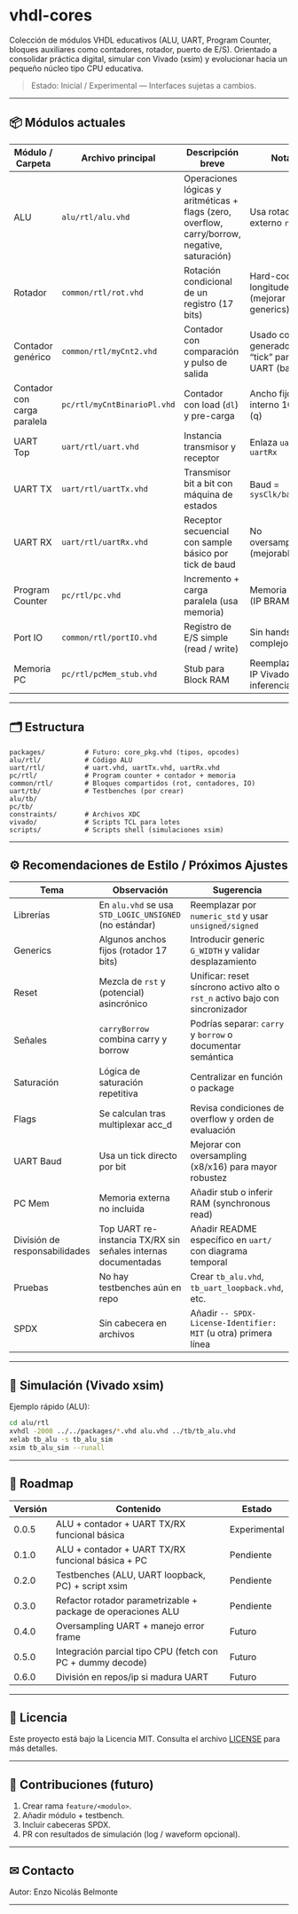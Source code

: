 # vhdl-cores

Colección de módulos VHDL educativos (ALU, UART, Program Counter, bloques auxiliares como contadores, rotador, puerto de E/S). Orientado a consolidar práctica digital, simular con Vivado (xsim) y evolucionar hacia un pequeño núcleo tipo CPU educativa.

> Estado: Inicial / Experimental — Interfaces sujetas a cambios.

---

## 📦 Módulos actuales

| Módulo / Carpeta | Archivo principal | Descripción breve | Notas |
|------------------|------------------|-------------------|-------|
| ALU | `alu/rtl/alu.vhd` | Operaciones lógicas y aritméticas + flags (zero, overflow, carry/borrow, negative, saturación) | Usa rotador externo `rot.vhd` |
| Rotador | `common/rtl/rot.vhd` | Rotación condicional de un registro (17 bits) | Hard-codea longitudes (mejorar generics) |
| Contador genérico | `common/rtl/myCnt2.vhd` | Contador con comparación y pulso de salida | Usado como generador de “tick” para UART (baud) |
| Contador con carga paralela | `pc/rtl/myCntBinarioPl.vhd` | Contador con load (`dl`) y pre-carga | Ancho fijo interno 10 bits (q) |
| UART Top | `uart/rtl/uart.vhd` | Instancia transmisor y receptor | Enlaza `uartTx` + `uartRx` |
| UART TX | `uart/rtl/uartTx.vhd` | Transmisor bit a bit con máquina de estados | Baud = `sysClk/baudRate` |
| UART RX | `uart/rtl/uartRx.vhd` | Receptor secuencial con sample básico por tick de baud | No oversampling (mejorable) |
| Program Counter | `pc/rtl/pc.vhd` | Incremento + carga paralela (usa memoria) | Memoria `pcMem` (IP BRAM) |
| Port IO | `common/rtl/portIO.vhd` | Registro de E/S simple (read / write) | Sin handshake complejo |
| Memoria PC | `pc/rtl/pcMem_stub.vhd` | Stub para Block RAM | Reemplazar por IP Vivado o inferencia |

---

## 🗂 Estructura

```
packages/          # Futuro: core_pkg.vhd (tipos, opcodes)
alu/rtl/           # Código ALU
uart/rtl/          # uart.vhd, uartTx.vhd, uartRx.vhd
pc/rtl/            # Program counter + contador + memoria
common/rtl/        # Bloques compartidos (rot, contadores, IO)
uart/tb/           # Testbenches (por crear)
alu/tb/
pc/tb/
constraints/       # Archivos XDC
vivado/            # Scripts TCL para lotes
scripts/           # Scripts shell (simulaciones xsim)
```

---

## ⚙️ Recomendaciones de Estilo / Próximos Ajustes

| Tema | Observación | Sugerencia |
|------|-------------|-----------|
| Librerías | En `alu.vhd` se usa `STD_LOGIC_UNSIGNED` (no estándar) | Reemplazar por `numeric_std` y usar `unsigned/signed` |
| Generics | Algunos anchos fijos (rotador 17 bits) | Introducir generic `G_WIDTH` y validar desplazamiento |
| Reset | Mezcla de `rst` y (potencial) asincrónico | Unificar: reset síncrono activo alto o `rst_n` activo bajo con sincronizador |
| Señales | `carryBorrow` combina carry y borrow | Podrías separar: `carry` y `borrow` o documentar semántica |
| Saturación | Lógica de saturación repetitiva | Centralizar en función o package |
| Flags | Se calculan tras multiplexar acc_d | Revisa condiciones de overflow y orden de evaluación |
| UART Baud | Usa un tick directo por bit | Mejorar con oversampling (x8/x16) para mayor robustez |
| PC Mem | Memoria externa no incluida | Añadir stub o inferir RAM (synchronous read) |
| División de responsabilidades | Top UART re-instancia TX/RX sin señales internas documentadas | Añadir README específico en `uart/` con diagrama temporal |
| Pruebas | No hay testbenches aún en repo | Crear `tb_alu.vhd`, `tb_uart_loopback.vhd`, etc. |
| SPDX | Sin cabecera en archivos | Añadir `-- SPDX-License-Identifier: MIT` (u otra) primera línea |

---

## 🧪 Simulación (Vivado xsim)

Ejemplo rápido (ALU):

```bash
cd alu/rtl
xvhdl -2008 ../../packages/*.vhd alu.vhd ../tb/tb_alu.vhd
xelab tb_alu -s tb_alu_sim
xsim tb_alu_sim --runall
```

---

## 🚀 Roadmap 

| Versión | Contenido | Estado |
|---------|-----------|--------|
| 0.0.5 | ALU + contador + UART TX/RX funcional básica | Experimental |
| 0.1.0 | ALU + contador + UART TX/RX funcional básica + PC | Pendiente |
| 0.2.0 | Testbenches (ALU, UART loopback, PC) + script xsim | Pendiente |
| 0.3.0 | Refactor rotador parametrizable + package de operaciones ALU | Pendiente |
| 0.4.0 | Oversampling UART + manejo error frame | Futuro |
| 0.5.0 | Integración parcial tipo CPU (fetch con PC + dummy decode) | Futuro |
| 0.6.0 | División en repos/ip si madura UART | Futuro |

---

## 📄 Licencia

Este proyecto está bajo la Licencia MIT. Consulta el archivo [LICENSE](LICENSE) para más detalles.

---

## 🤝 Contribuciones (futuro)

1. Crear rama `feature/<modulo>`.
2. Añadir módulo + testbench.
3. Incluir cabeceras SPDX.
4. PR con resultados de simulación (log / waveform opcional).

---

## ✉ Contacto

Autor: Enzo Nicolás Belmonte  

---